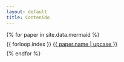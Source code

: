 ```yaml
---
layout: default
title: Contenido
---
```


<ul style="list-style: none; padding: 0">
 {% for paper in site.data.mermaid %}
  <li style="margin: 8px 0">{{ forloop.index }} <a href="{{ paper.link }}">{{ paper.name | upcase }}</a></li>
 {% endfor %} 
</ul>

